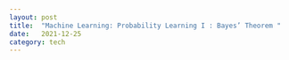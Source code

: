 ```yaml
---
layout: post
title:  "Machine Learning: Probability Learning I : Bayes’ Theorem "
date:   2021-12-25 
category: tech
---
```


